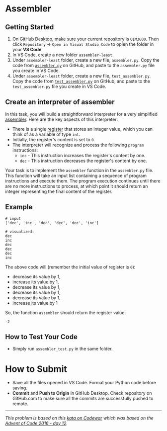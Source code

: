 # Assembler

## Getting Started

1. On GitHub Desktop, make sure your current repository is `OIM3600`. Then click `Repository` -> `Open in Visual Studio Code` to oplen the folder in your **VS Code**.
2. In VS Code, create a new folder `assembler-least`. 
3. Under `assembler-least` folder, create a new file, `assembler.py`. Copy the code from [`assembler.py`](./assembler-least/assembler.py) on GitHub, and paste to the `assembler.py` file you create in VS Code.
3. Under `assembler-least` folder, create a new file, `test_assembler.py`. Copy the code from [`test_assembler.py`](./assembler-least/test_assembler.py) on GitHub, and paste to the `test_assembler.py` file you create in VS Code.

## Create an interpreter of assembler

In this task, you will build a straightforward interpreter for a very simplified [assembler](https://en.wikipedia.org/wiki/Assembly_language). Here are the key aspects of this interpreter:

- There is a single [register](https://en.wikipedia.org/wiki/Processor_register) that stores an integer value, which you can think of as a variable of type `int`.
- Initially, the register's content is set to `0`.
- The interpreter will recognize and process the following `program` instructions:
  - `inc` - This instruction increases the register's content by one.
  - `dec` - This instruction decreases the register's content by one.

Your task is to implement the `assembler` function in the `assembler.py` file. This function will take an input list containing a sequence of program instructions and execute them. The program execution continues until there are no more instructions to process, at which point it should return an integer representing the final content of the register.


## Example

```
# input
['dec', 'inc', 'dec', 'dec', 'dec', 'inc']

# visualized:
dec
inc
dec
dec
dec
inc
```
The above code will (remember the initial value of register is `0`):
- decrease its value by 1,
- increase its value by 1,
- decrease its value by 1,
- decrease its value by 1,
- decrease its value by 1,
- increase its value by 1
  
So, the function `assembler` should return the register value:
```
-2
```

## How to Test Your Code

- Simply run `assembler_test.py` in the same folder.

# How to Submit

- Save all the files opened in VS Code. Format your Python code before saving.
- **Commit** and **Push to Origin** in GitHub Desktop. Check repository on GitHub.com to make sure all the commits are successfully pushed to remote.

---
_This problem is based on this [kata on Codewar](https://www.codewars.com/kata/58e24788e24ddee28e000053) which was based on the [Advent of Code 2016 - day 12](https://adventofcode.com/2016/day/12)._